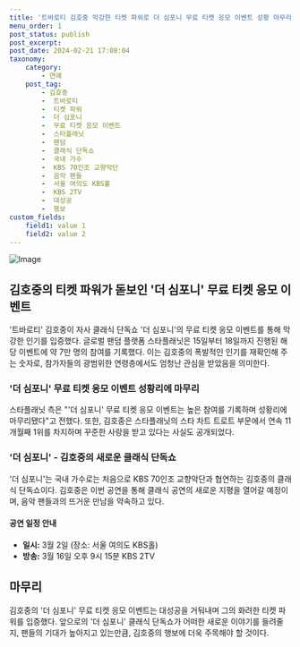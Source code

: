 ```yaml
---
title: '트바로티 김호중 막강한 티켓 파워로 더 심포니 무료 티켓 응모 이벤트 성황 마무리'
menu_order: 1
post_status: publish
post_excerpt: 
post_date: 2024-02-21 17:08:04
taxonomy:
    category:
        - 연예
    post_tag:
        - 김호중
        -  트바로티
        -  티켓 파워
        -  더 심포니
        -  무료 티켓 응모 이벤트
        -  스타플래닛
        -  팬덤
        -  클래식 단독쇼
        -  국내 가수
        -  KBS 70인조 교향악단
        -  음악 팬들
        -  서울 여의도 KBS홀
        -  KBS 2TV
        -  대성공
        -  행보
custom_fields:
    field1: value 1
    field2: value 2
---
```


![Image](https://mimgnews.pstatic.net/image/311/2024/02/20/0001693677_001_20240220083101314.jpg?type=w540)

## 김호중의 티켓 파워가 돋보인 '더 심포니' 무료 티켓 응모 이벤트
'트바로티' 김호중이 자사 클래식 단독쇼 '더 심포니'의 무료 티켓 응모 이벤트를 통해 막강한 인기를 입증했다. 글로벌 팬덤 플랫폼 스타플래닛은 15일부터 18일까지 진행된 해당 이벤트에 약 7만 명의 참여를 기록했다. 이는 김호중의 폭발적인 인기를 재확인해 주는 숫자로, 참가자들의 광범위한 연령층에서도 엄청난 관심을 받았음을 의미한다.
### '더 심포니' 무료 티켓 응모 이벤트 성황리에 마무리
스타플래닛 측은 "'더 심포니' 무료 티켓 응모 이벤트는 높은 참여를 기록하며 성황리에 마무리됐다"고 전했다. 또한, 김호중은 스타플래닛의 스타 차트 트로트 부문에서 연속 11개월째 1위를 차지하며 꾸준한 사랑을 받고 있다는 사실도 공개되었다.
### '더 심포니' - 김호중의 새로운 클래식 단독쇼
'더 심포니'는 국내 가수로는 처음으로 KBS 70인조 교향악단과 협연하는 김호중의 클래식 단독쇼이다. 김호중은 이번 공연을 통해 클래식 공연의 새로운 지평을 열어갈 예정이며, 음악 팬들과의 뜨거운 만남을 약속하고 있다.
#### 공연 일정 안내
- **일시:** 3월 2일 (장소: 서울 여의도 KBS홀)
- **방송:** 3월 16일 오후 9시 15분 KBS 2TV
## 마무리
김호중의 '더 심포니' 무료 티켓 응모 이벤트는 대성공을 거둬내며 그의 화려한 티켓 파워를 입증했다. 앞으로의 '더 심포니' 클래식 단독쇼가 어떠한 새로운 이야기를 들려줄지, 팬들의 기대가 높아지고 있는만큼, 김호중의 행보에 더욱 주목해야 할 것이다.
